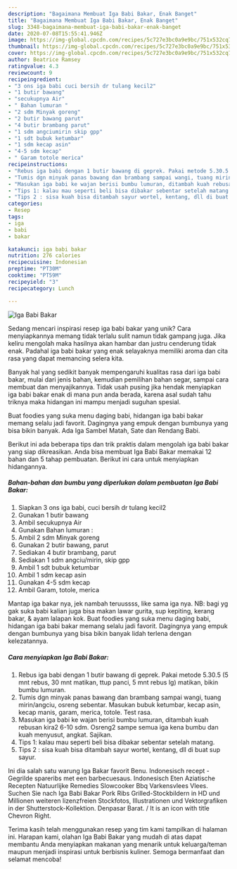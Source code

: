 ```yaml
---
description: "Bagaimana Membuat Iga Babi Bakar, Enak Banget"
title: "Bagaimana Membuat Iga Babi Bakar, Enak Banget"
slug: 3348-bagaimana-membuat-iga-babi-bakar-enak-banget
date: 2020-07-08T15:55:41.946Z
image: https://img-global.cpcdn.com/recipes/5c727e3bc0a9e9bc/751x532cq70/iga-babi-bakar-foto-resep-utama.jpg
thumbnail: https://img-global.cpcdn.com/recipes/5c727e3bc0a9e9bc/751x532cq70/iga-babi-bakar-foto-resep-utama.jpg
cover: https://img-global.cpcdn.com/recipes/5c727e3bc0a9e9bc/751x532cq70/iga-babi-bakar-foto-resep-utama.jpg
author: Beatrice Ramsey
ratingvalue: 4.3
reviewcount: 9
recipeingredient:
- "3 ons iga babi cuci bersih dr tulang kecil2"
- "1 butir bawang"
- "secukupnya Air"
- " Bahan lumuran "
- "2 sdm Minyak goreng"
- "2 butir bawang parut"
- "4 butir brambang parut"
- "1 sdm angciumirin skip gpp"
- "1 sdt bubuk ketumbar"
- "1 sdm kecap asin"
- "4-5 sdm kecap"
- " Garam totole merica"
recipeinstructions:
- "Rebus iga babi dengan 1 butir bawang di geprek. Pakai metode 5.30.5 (5 mnt rebus, 30 mnt matikan, ttup panci, 5 mnt rebus lg) matikan, bikin bumbu lumuran."
- "Tumis dgn minyak panas bawang dan brambang sampai wangi, tuang mirin/angciu, osreng sebentar. Masukan bubuk ketumbar, kecap asin, kecap manis, garam, merica, totole. Test rasa."
- "Masukan iga babi ke wajan berisi bumbu lumuran, ditambah kuah rebusan kira2 6-10 sdm. Osreng2 sampe semua iga kena bumbu dan kuah menyusut, angkat. Sajikan."
- "Tips 1: kalau mau seperti beli bisa dibakar sebentar setelah matang."
- "Tips 2 : sisa kuah bisa ditambah sayur wortel, kentang, dll di buat sup sayur."
categories:
- Resep
tags:
- iga
- babi
- bakar

katakunci: iga babi bakar 
nutrition: 276 calories
recipecuisine: Indonesian
preptime: "PT30M"
cooktime: "PT59M"
recipeyield: "3"
recipecategory: Lunch

---
```



![Iga Babi Bakar](https://img-global.cpcdn.com/recipes/5c727e3bc0a9e9bc/751x532cq70/iga-babi-bakar-foto-resep-utama.jpg)

Sedang mencari inspirasi resep iga babi bakar yang unik? Cara menyiapkannya memang tidak terlalu sulit namun tidak gampang juga. Jika keliru mengolah maka hasilnya akan hambar dan justru cenderung tidak enak. Padahal iga babi bakar yang enak selayaknya memiliki aroma dan cita rasa yang dapat memancing selera kita.

Banyak hal yang sedikit banyak mempengaruhi kualitas rasa dari iga babi bakar, mulai dari jenis bahan, kemudian pemilihan bahan segar, sampai cara membuat dan menyajikannya. Tidak usah pusing jika hendak menyiapkan iga babi bakar enak di mana pun anda berada, karena asal sudah tahu triknya maka hidangan ini mampu menjadi suguhan spesial.

Buat foodies yang suka menu daging babi, hidangan iga babi bakar memang selalu jadi favorit. Dagingnya yang empuk dengan bumbunya yang bisa bikin banyak. Ada Iga Sambel Matah, Sate dan Rendang Babi.


Berikut ini ada beberapa tips dan trik praktis dalam mengolah iga babi bakar yang siap dikreasikan. Anda bisa membuat Iga Babi Bakar memakai 12 bahan dan 5 tahap pembuatan. Berikut ini cara untuk menyiapkan hidangannya.

<!--inarticleads1-->

##### Bahan-bahan dan bumbu yang diperlukan dalam pembuatan Iga Babi Bakar:

1. Siapkan 3 ons iga babi, cuci bersih dr tulang kecil2
1. Gunakan 1 butir bawang
1. Ambil secukupnya Air
1. Gunakan  Bahan lumuran :
1. Ambil 2 sdm Minyak goreng
1. Gunakan 2 butir bawang, parut
1. Sediakan 4 butir brambang, parut
1. Sediakan 1 sdm angciu/mirin, skip gpp
1. Ambil 1 sdt bubuk ketumbar
1. Ambil 1 sdm kecap asin
1. Gunakan 4-5 sdm kecap
1. Ambil  Garam, totole, merica


Mantap iga bakar nya, jek nambah teruussss, like sama iga nya. NB: bagi yg gak suka babi kalian juga bisa makan lawar gurita, sup kepiting, kerang bakar, &amp; ayam lalapan kok. Buat foodies yang suka menu daging babi, hidangan iga babi bakar memang selalu jadi favorit. Dagingnya yang empuk dengan bumbunya yang bisa bikin banyak lidah terlena dengan kelezatannya. 

<!--inarticleads2-->

##### Cara menyiapkan Iga Babi Bakar:

1. Rebus iga babi dengan 1 butir bawang di geprek. Pakai metode 5.30.5 (5 mnt rebus, 30 mnt matikan, ttup panci, 5 mnt rebus lg) matikan, bikin bumbu lumuran.
1. Tumis dgn minyak panas bawang dan brambang sampai wangi, tuang mirin/angciu, osreng sebentar. Masukan bubuk ketumbar, kecap asin, kecap manis, garam, merica, totole. Test rasa.
1. Masukan iga babi ke wajan berisi bumbu lumuran, ditambah kuah rebusan kira2 6-10 sdm. Osreng2 sampe semua iga kena bumbu dan kuah menyusut, angkat. Sajikan.
1. Tips 1: kalau mau seperti beli bisa dibakar sebentar setelah matang.
1. Tips 2 : sisa kuah bisa ditambah sayur wortel, kentang, dll di buat sup sayur.


Ini dia salah satu warung Iga Bakar favorit Benu. Indonesisch recept - Gegrilde spareribs met een barbecuesaus. Indonesisch Eten Aziatische Recepten Natuurlijke Remedies Slowcooker Bbq Varkensvlees Vlees. Suchen Sie nach Iga Babi Bakar Pork Ribs Grilled-Stockbildern in HD und Millionen weiteren lizenzfreien Stockfotos, Illustrationen und Vektorgrafiken in der Shutterstock-Kollektion. Denpasar Barat. / It is an icon with title Chevron Right. 

Terima kasih telah menggunakan resep yang tim kami tampilkan di halaman ini. Harapan kami, olahan Iga Babi Bakar yang mudah di atas dapat membantu Anda menyiapkan makanan yang menarik untuk keluarga/teman maupun menjadi inspirasi untuk berbisnis kuliner. Semoga bermanfaat dan selamat mencoba!
